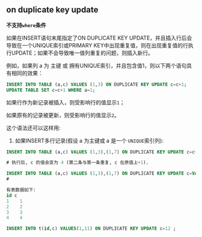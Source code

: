 ## on duplicate key update

**不支持`where`条件**

 如果在INSERT语句末尾指定了ON DUPLICATE KEY UPDATE，并且插入行后会导致在一个UNIQUE索引或PRIMARY KEY中出现重复值，则在出现重复值的行执行UPDATE；如果不会导致唯一值列重复的问题，则插入新行。

例如，如果列 a 为 主键 或 拥有UNIQUE索引，并且包含值1，则以下两个语句具有相同的效果： 

```sql
INSERT INTO TABLE (a,c) VALUES (1,3) ON DUPLICATE KEY UPDATE c=c+1;
UPDATE TABLE SET c=c+1 WHERE a=1;
```

如果行作为新记录被插入，则受影响行的值显示`1`；

如果原有的记录被更新，则受影响行的值显示`2`。 



这个语法还可以这样用: 

1. 如果INSERT多行记录(假设 a 为主键或 a 是一个 `UNIQUE`索引列): 

```sql
INSERT INTO TABLE (a,c) VALUES (1,3),(1,7) ON DUPLICATE KEY UPDATE c=c+1;

# 执行后, c 的值会变为 4 (第二条与第一条重复, c 在原值上+1). 
```

```sql
INSERT INTO TABLE (a,c) VALUES (1,3),(1,7) ON DUPLICATE KEY UPDATE c=VALUES(c);
# 
```













```sql
有表数据如下:
id c
1	 1
2	 2
3	 3
4	 4
```

```sql
INSERT INTO t(id,c) VALUES(1,11) ON DUPLICATE KEY UPDATE c=12 ;

```



